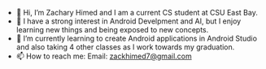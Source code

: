 - 👋 Hi, I’m Zachary Himed and I am a current CS student at CSU East Bay.
- 👀 I have a strong interest in Android Develpment and AI, but I enjoy learning new things and being exposed to new concepts.
- 🌱 I’m currently learning to create Android applications in Android Studio and also taking 4 other classes as I work towards my graduation.
- 📫 How to reach me:  Email: zackhimed7@gmail.com

<!---
zhimed/zhimed is a ✨ special ✨ repository because its `README.md` (this file) appears on your GitHub profile.
You can click the Preview link to take a look at your changes.
--->
